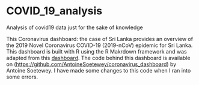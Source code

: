 # COVID_19_analysis
Analysis of covid19 data just for the sake of knowledge 

This Coronavirus dashboard: the case of Sri Lanka provides an overview of the 2019 Novel Coronavirus COVID-19 (2019-nCoV) epidemic for Sri Lanka. This dashboard is built with R using the R Makrdown framework and was adapted from this [dashboard](https://ramikrispin.github.io/coronavirus_dashboard/). The code behind this dashboard is available on (https://github.com/AntoineSoetewey/coronavirus_dashboard) by Antoine Soetewey. I have made some changes to this code when I ran into some errors.
